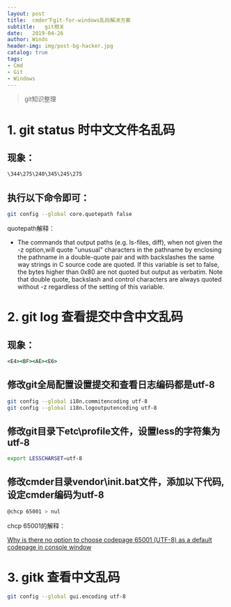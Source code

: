```yaml
---
layout: post
title:  cmder下git-for-windows乱码解决方案
subtitle:   git相关
date:   2019-04-26
author: Winds
header-img: img/post-bg-hacker.jpg
catalog: true
tags:
- Cmd
- Git
- Windows
---
```


>git知识整理

# 1. git status 时中文文件名乱码

## 现象：

```bat
\344\275\240\345\245\275
```

## 执行以下命令即可：

```bash
git config --global core.quotepath false
```

quotepath解释：

- The commands that output paths (e.g. ls-files, diff), when not given the -z option,will quote "unusual" characters in the pathname by enclosing the pathname in a double-quote pair and with backslashes the same way strings in C source code are quoted. If this variable is set to false, the bytes higher than 0x80 are not quoted but output as verbatim. Note that double quote, backslash and control characters are always quoted without -z regardless of the setting of this variable.

# 2. git log 查看提交中含中文乱码

## 现象：

```bat
<E4><BF><AE><E6>
```

## 修改git全局配置设置提交和查看日志编码都是utf-8

```bash
git config --global i18n.commitencoding utf-8
git config --global i18n.logoutputencoding utf-8
```

## 修改git目录下etc\profile文件，设置less的字符集为utf-8

```bash
export LESSCHARSET=utf-8
```

## 修改cmder目录vendor\init.bat文件，添加以下代码,设定cmder编码为utf-8

```bash
@chcp 65001 > nul
```

chcp 65001的解释：

[Why is there no option to choose codepage 65001 (UTF-8) as a default codepage in console window](http://superuser.com/questions/692202/why-is-there-no-option-to-choose-codepage-65001-utf-8-as-a-default-codepage-in/692230#692230)

# 3. gitk 查看中文乱码

```bash
git config --global gui.encoding utf-8
```
